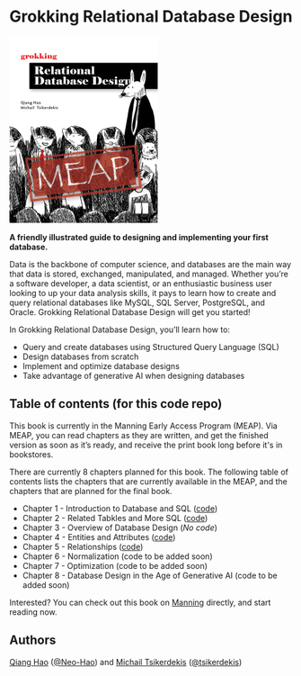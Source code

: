 # Grokking Relational Database Design

[<img src="images/Hao-HI-MEAP.jpg">](http://mng.bz/PRER)

**A friendly illustrated guide to designing and implementing your first database.**

Data is the backbone of computer science, and databases are the main way that data is stored, exchanged, manipulated, and managed. Whether you’re a software developer, a data scientist, or an enthusiastic business user looking to up your data analysis skills, it pays to learn how to create and query relational databases like MySQL, SQL Server, PostgreSQL, and Oracle. Grokking Relational Database Design will get you started!

In Grokking Relational Database Design, you’ll learn how to:

- Query and create databases using Structured Query Language (SQL)
- Design databases from scratch
- Implement and optimize database designs
- Take advantage of generative AI when designing databases


## Table of contents (for this code repo)

This book is currently in the Manning Early Access Program (MEAP). Via MEAP, you can read chapters as they are written, and get the finished version as soon as it’s ready, and receive the print book long before it's in bookstores.

There are currently 8 chapters planned for this book. The following table of contents lists the chapters that are currently available in the MEAP, and the chapters that are planned for the final book.

- Chapter 1 - Introduction to Database and SQL ([code](./chapter_01/))
- Chapter 2 - Related Tabkles and More SQL ([code](./chapter_02/))
- Chapter 3 - Overview of Database Design (*No code*)
- Chapter 4 - Entities and Attributes ([code](./chapter_04/))
- Chapter 5 - Relationships ([code](./chapter_05/))
- Chapter 6 - Normalization (code to be added soon)
- Chapter 7 - Optimization  (code to be added soon)
- Chapter 8 - Database Design in the Age of Generative AI (code to be added soon)

Interested? You can check out this book on [Manning](http://mng.bz/PRER) directly, and start reading now.

## Authors
[Qiang Hao](https://qhao.info/) ([@Neo-Hao](https://github.com/Neo-Hao)) and [Michail Tsikerdekis](http://michael.tsikerdekis.com) ([@tsikerdekis](https://github.com/tsikerdekis))
